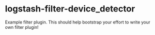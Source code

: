 # logstash-filter-device_detector
Example filter plugin. This should help bootstrap your effort to write your own filter plugin!
